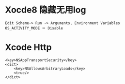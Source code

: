 # Xocde8 隐藏无用log

```
Edit Scheme-> Run -> Arguments, Environment Variables
OS_ACTIVITY_MODE ＝ Disable 
```

# Xcode Http

```
<key>NSAppTransportSecurity</key>
<dict>
    <key>NSAllowsArbitraryLoads</key>
    <true/>
</dict>
```
